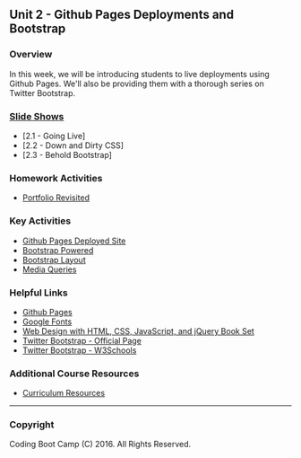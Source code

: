 ## Unit 2 - Github Pages Deployments and Bootstrap

### Overview

In this week, we will be introducing students to live deployments using Github Pages. We'll also be providing them with a thorough series on Twitter Bootstrap.

### [Slide Shows](Presentations)

* [2.1 - Going Live]
* [2.2 - Down and Dirty CSS]
* [2.3 - Behold Bootstrap]

### Homework Activities

* [Portfolio Revisited](../homework/02-css-bootstrap/homework-instructions.md)

### Key Activities

* [Github Pages Deployed Site](Activities/06-GithubPagesProject)
* [Bootstrap Powered](Activities/10-WheresCSS)
* [Bootstrap Layout](Activities/16-PanelLayout)
* [Media Queries](Activities/18-StudentMedia)

### Helpful Links

* [Github Pages](https://pages.github.com/)
* [Google Fonts](https://www.google.com/fonts)
* [Web Design with HTML, CSS, JavaScript, and jQuery Book Set](http://www.amazon.com/Web-Design-HTML-JavaScript-jQuery/dp/1118907442)
* [Twitter Bootstrap - Official Page](http://getbootstrap.com/)
* [Twitter Bootstrap - W3Schools](http://www.w3schools.com/bootstrap/bootstrap_get_started.asp)

### Additional Course Resources

* [Curriculum Resources](https://github.com/coding-boot-camp/curriculum-resources)

- - -

### Copyright

Coding Boot Camp (C) 2016. All Rights Reserved.

